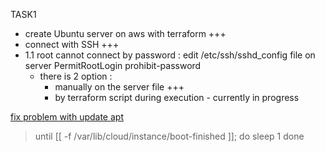 TASK1

- create Ubuntu server on aws with terraform +++
- connect with SSH +++
- 1.1 root cannot connect by password : edit /etc/ssh/sshd_config file on server PermitRootLogin prohibit-password
  - there is 2 option : 
    - manually on the server file +++
    - by terraform script during execution - currently in progress


[fix problem with update apt](https://stackoverflow.com/questions/42279763/why-does-terraform-apt-get-fail-intermittently)

> until [[ -f /var/lib/cloud/instance/boot-finished ]]; do
>  sleep 1
> done


